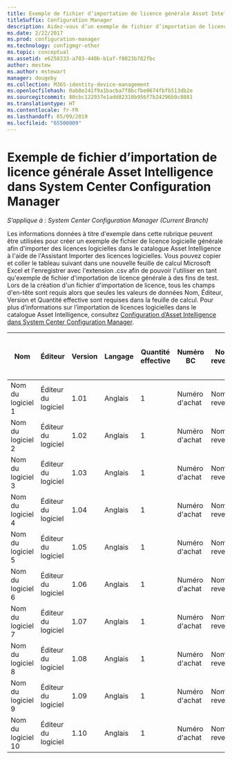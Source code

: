 ```yaml
---
title: Exemple de fichier d’importation de licence générale Asset Intelligence
titleSuffix: Configuration Manager
description: Aidez-vous d’un exemple de fichier d’importation de licence générale Asset Intelligence pour importer des licences logicielles dans System Center Configuration Manager.
ms.date: 2/22/2017
ms.prod: configuration-manager
ms.technology: configmgr-other
ms.topic: conceptual
ms.assetid: e6258333-a783-440b-b1af-f8023b782fbc
author: mestew
ms.author: mstewart
manager: dougeby
ms.collection: M365-identity-device-management
ms.openlocfilehash: 0ab8e241f9a1bacba7f8bcfbe0674fbfb513db2e
ms.sourcegitcommit: 80cbc122937e1add82310b956f7b24296b9c8081
ms.translationtype: HT
ms.contentlocale: fr-FR
ms.lasthandoff: 05/09/2019
ms.locfileid: "65500009"
---
```

# <a name="example-asset-intelligence-general-license-import-file-in-system-center-configuration-manager"></a>Exemple de fichier d’importation de licence générale Asset Intelligence dans System Center Configuration Manager

*S’applique à : System Center Configuration Manager (Current Branch)*

Les informations données à titre d'exemple dans cette rubrique peuvent être utilisées pour créer un exemple de fichier de licence logicielle générale afin d'importer des licences logicielles dans le catalogue Asset Intelligence à l'aide de l'Assistant Importer des licences logicielles. Vous pouvez copier et coller le tableau suivant dans une nouvelle feuille de calcul Microsoft Excel et l'enregistrer avec l'extension .csv afin de pouvoir l'utiliser en tant qu'exemple de fichier d'importation de licence générale à des fins de test. Lors de la création d'un fichier d'importation de licence, tous les champs d'en-tête sont requis alors que seules les valeurs de données Nom, Éditeur, Version et Quantité effective sont requises dans la feuille de calcul. Pour plus d’informations sur l’importation de licences logicielles dans le catalogue Asset Intelligence, consultez [Configuration d’Asset Intelligence dans System Center Configuration Manager](../../../../core/clients/manage/asset-intelligence/configuring-asset-intelligence.md).  

|Nom|Éditeur|Version|Langage|Quantité effective|Numéro BC|Nom du revendeur|Date d'achat|Achat de la prise en charge|Date d'expiration de la prise en charge|Commentaires|  
|----------|---------------|-------------|--------------|-----------------------|--------------|------------------|--------------------|----------------------|---------------------------|--------------|  
|Nom du logiciel 1|Éditeur du logiciel|1.01|Anglais|1|Numéro d'achat|Nom du revendeur|10/10/2010|0|10/10/2012|Commentaire|  
|Nom du logiciel 2|Éditeur du logiciel|1.02|Anglais|1|Numéro d'achat|Nom du revendeur|10/10/2010|0|10/10/2012|Commentaire|  
|Nom du logiciel 3|Éditeur du logiciel|1.03|Anglais|1|Numéro d'achat|Nom du revendeur|10/10/2010|0|10/10/2012|Commentaire|  
|Nom du logiciel 4|Éditeur du logiciel|1.04|Anglais|1|Numéro d'achat|Nom du revendeur|10/10/2010|0|10/10/2012|Commentaire|  
|Nom du logiciel 5|Éditeur du logiciel|1.05|Anglais|1|Numéro d'achat|Nom du revendeur|10/10/2010|0|10/10/2012|Commentaire|  
|Nom du logiciel 6|Éditeur du logiciel|1.06|Anglais|1|Numéro d'achat|Nom du revendeur|10/10/2010|0|10/10/2012|Commentaire|  
|Nom du logiciel 7|Éditeur du logiciel|1.07|Anglais|1|Numéro d'achat|Nom du revendeur|10/10/2010|0|10/10/2012|Commentaire|  
|Nom du logiciel 8|Éditeur du logiciel|1.08|Anglais|1|Numéro d'achat|Nom du revendeur|10/10/2010|0|10/10/2012|Commentaire|  
|Nom du logiciel 9|Éditeur du logiciel|1.09|Anglais|1|Numéro d'achat|Nom du revendeur|10/10/2010|0|10/10/2012|Commentaire|  
|Nom du logiciel 10|Éditeur du logiciel|1.10|Anglais|1|Numéro d'achat|Nom du revendeur|10/10/2010|0|10/10/2012|Commentaire|  
